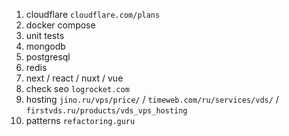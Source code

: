 1) cloudflare `cloudflare.com/plans`
2) docker compose
3) unit tests
4) mongodb
5) postgresql
6) redis
7) next / react / nuxt / vue
8) check seo `logrocket.com`
9) hosting `jino.ru/vps/price/` / `timeweb.com/ru/services/vds/` / `firstvds.ru/products/vds_vps_hosting`
10) patterns `refactoring.guru`